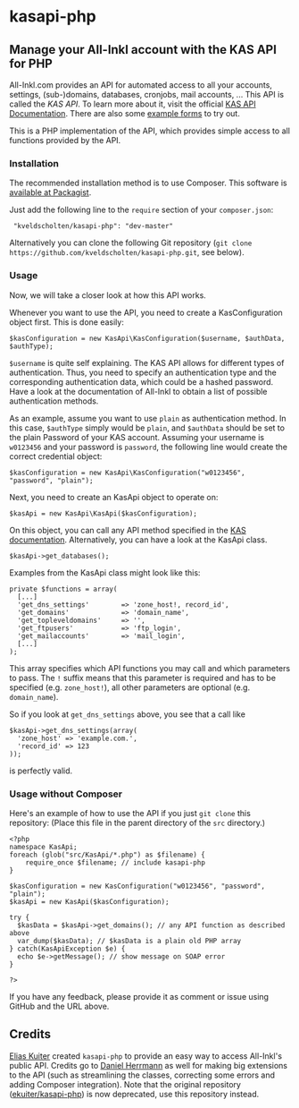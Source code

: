 # kasapi-php

## Manage your All-Inkl account with the KAS API for PHP

All-Inkl.com provides an API for automated access to all your accounts, settings, (sub-)domains, databases, cronjobs, mail accounts, ...
This API is called the *KAS API*. To learn more about it, visit the official [KAS API Documentation](http://kasapi.kasserver.com/dokumentation/phpdoc/).
There are also some [example forms](http://kasapi.kasserver.com/dokumentation/?open=beispiele) to try out.

This is a PHP implementation of the API, which provides simple access to all functions provided by the API.

### Installation

The recommended installation method is to use Composer. This software is [available at Packagist](https://packagist.org/packages/kveldscholten/kasapi-php).

Just add the following line to the `require` section of your `composer.json`:

```
 "kveldscholten/kasapi-php": "dev-master"
```

Alternatively you can clone the following Git repository (`git clone https://github.com/kveldscholten/kasapi-php.git`, see below).

### Usage

Now, we will take a closer look at how this API works.

Whenever you want to use the API, you need to create a KasConfiguration object first. This is done easily:
```
$kasConfiguration = new KasApi\KasConfiguration($username, $authData, $authType);
```
`$username` is quite self explaining. The KAS API allows for different types of authentication. Thus, you need to specify an authentication type and the corresponding authentication data, which could be a hashed password. Have a look at the documentation of All-Inkl to obtain a list of possible authentication methods.

As an example, assume you want to use `plain` as authentication method. In this case, `$authType` simply would be `plain`, and `$authData` should be set to the plain Password of your KAS account. Assuming your username is `w0123456` and your password is `password`, the following line would create the correct credential object:
```
$kasConfiguration = new KasApi\KasConfiguration("w0123456", "password", "plain");
```

Next, you need to create an KasApi object to operate on:
```
$kasApi = new KasApi\KasApi($kasConfiguration);
```
On this object, you can call any API method specified in the [KAS documentation](http://kasapi.kasserver.com/dokumentation/phpdoc/packages/API%20Funktionen.html). Alternatively, you can have a look at the KasApi class.
```
$kasApi->get_databases();
```

Examples from the KasApi class might look like this:

```
private $functions = array(
  [...]
  'get_dns_settings'        => 'zone_host!, record_id',
  'get_domains'             => 'domain_name',
  'get_topleveldomains'     => '',
  'get_ftpusers'            => 'ftp_login',
  'get_mailaccounts'        => 'mail_login',
  [...]
);
```
This array specifies which API functions you may call and which parameters to pass. The `!` suffix means that this parameter is required and has to be specified (e.g. `zone_host!`), all other parameters are optional (e.g. `domain_name`).

So if you look at `get_dns_settings` above, you see that a call like
```
$kasApi->get_dns_settings(array(
  'zone_host' => 'example.com.',
  'record_id' => 123
));
```
is perfectly valid.

### Usage without Composer

Here's an example of how to use the API if you just `git clone` this repository:
(Place this file in the parent directory of the `src` directory.)
```
<?php
namespace KasApi;
foreach (glob("src/KasApi/*.php") as $filename) {
    require_once $filename; // include kasapi-php
}

$kasConfiguration = new KasConfiguration("w0123456", "password", "plain");
$kasApi = new KasApi($kasConfiguration);

try {
  $kasData = $kasApi->get_domains(); // any API function as described above
  var_dump($kasData); // $kasData is a plain old PHP array
} catch(KasApiException $e) {
  echo $e->getMessage(); // show message on SOAP error
}

?>
```
If you have any feedback, please provide it as comment or issue using GitHub and the URL above.

## Credits

[Elias Kuiter](https://github.com/ekuiter/) created `kasapi-php` to provide an easy way to access All-Inkl's public API.
Credits go to [Daniel Herrmann](https://github.com/waza-ari/) as well for making big extensions to the API (such as streamlining the classes, correcting some errors and adding Composer integration).
Note that the original repository ([ekuiter/kasapi-php](https://github.com/ekuiter/kasapi-php)) is now deprecated, use this repository instead.
